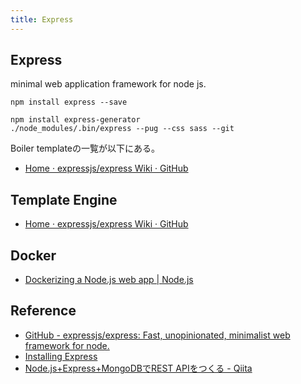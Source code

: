 ```yaml
---
title: Express
---
```


## Express
minimal web application framework for node js.

```
npm install express --save
```

```
npm install express-generator
./node_modules/.bin/express --pug --css sass --git
```

Boiler templateの一覧が以下にある。

* [Home · expressjs/express Wiki · GitHub](https://github.com/expressjs/express/wiki#boilerplate)


## Template Engine
* [Home · expressjs/express Wiki · GitHub](https://github.com/expressjs/express/wiki#template-engines)

## Docker
* [Dockerizing a Node.js web app | Node.js](https://nodejs.org/en/docs/guides/nodejs-docker-webapp/)




## Reference
* [GitHub - expressjs/express: Fast, unopinionated, minimalist web framework for node.](https://github.com/expressjs/express/)
* [Installing Express](http://expressjs.com/en/starter/installing.html)
* [Node.js+Express+MongoDBでREST APIをつくる - Qiita](https://qiita.com/itagakishintaro/items/a1519998a91061cbfb1e)


